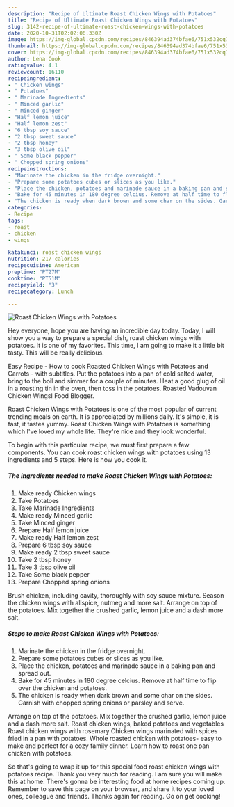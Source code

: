 ```yaml
---
description: "Recipe of Ultimate Roast Chicken Wings with Potatoes"
title: "Recipe of Ultimate Roast Chicken Wings with Potatoes"
slug: 3142-recipe-of-ultimate-roast-chicken-wings-with-potatoes
date: 2020-10-31T02:02:06.330Z
image: https://img-global.cpcdn.com/recipes/846394ad374bfae6/751x532cq70/roast-chicken-wings-with-potatoes-recipe-main-photo.jpg
thumbnail: https://img-global.cpcdn.com/recipes/846394ad374bfae6/751x532cq70/roast-chicken-wings-with-potatoes-recipe-main-photo.jpg
cover: https://img-global.cpcdn.com/recipes/846394ad374bfae6/751x532cq70/roast-chicken-wings-with-potatoes-recipe-main-photo.jpg
author: Lena Cook
ratingvalue: 4.1
reviewcount: 16110
recipeingredient:
- " Chicken wings"
- " Potatoes"
- " Marinade Ingredients"
- " Minced garlic"
- " Minced ginger"
- "Half lemon juice"
- "Half lemon zest"
- "6 tbsp soy sauce"
- "2 tbsp sweet sauce"
- "2 tbsp honey"
- "3 tbsp olive oil"
- " Some black pepper"
- " Chopped spring onions"
recipeinstructions:
- "Marinate the chicken in the fridge overnight."
- "Prepare some potatoes cubes or slices as you like."
- "Place the chicken, potatoes and marinade sauce in a baking pan and spread out."
- "Bake for 45 minutes in 180 degree celcius. Remove at half time to flip over the chicken and potatoes."
- "The chicken is ready when dark brown and some char on the sides. Garnish with chopped spring onions or parsley and serve."
categories:
- Recipe
tags:
- roast
- chicken
- wings

katakunci: roast chicken wings 
nutrition: 217 calories
recipecuisine: American
preptime: "PT27M"
cooktime: "PT51M"
recipeyield: "3"
recipecategory: Lunch

---
```



![Roast Chicken Wings with Potatoes](https://img-global.cpcdn.com/recipes/846394ad374bfae6/751x532cq70/roast-chicken-wings-with-potatoes-recipe-main-photo.jpg)

Hey everyone, hope you are having an incredible day today. Today, I will show you a way to prepare a special dish, roast chicken wings with potatoes. It is one of my favorites. This time, I am going to make it a little bit tasty. This will be really delicious.

Easy Recipe - How to cook Roasted Chicken Wings with Potatoes and Carrots - with subtitles. Put the potatoes into a pan of cold salted water, bring to the boil and simmer for a couple of minutes. Heat a good glug of oil in a roasting tin in the oven, then toss in the potatoes. Roasted Vadouvan Chicken WingsI Food Blogger.

Roast Chicken Wings with Potatoes is one of the most popular of current trending meals on earth. It is appreciated by millions daily. It's simple, it is fast, it tastes yummy. Roast Chicken Wings with Potatoes is something which I've loved my whole life. They're nice and they look wonderful.


To begin with this particular recipe, we must first prepare a few components. You can cook roast chicken wings with potatoes using 13 ingredients and 5 steps. Here is how you cook it.

<!--inarticleads1-->

##### The ingredients needed to make Roast Chicken Wings with Potatoes:

1. Make ready  Chicken wings
1. Take  Potatoes
1. Take  Marinade Ingredients
1. Make ready  Minced garlic
1. Take  Minced ginger
1. Prepare Half lemon juice
1. Make ready Half lemon zest
1. Prepare 6 tbsp soy sauce
1. Make ready 2 tbsp sweet sauce
1. Take 2 tbsp honey
1. Take 3 tbsp olive oil
1. Take  Some black pepper
1. Prepare  Chopped spring onions


Brush chicken, including cavity, thoroughly with soy sauce mixture. Season the chicken wings with allspice, nutmeg and more salt. Arrange on top of the potatoes. Mix together the crushed garlic, lemon juice and a dash more salt. 

<!--inarticleads2-->

##### Steps to make Roast Chicken Wings with Potatoes:

1. Marinate the chicken in the fridge overnight.
1. Prepare some potatoes cubes or slices as you like.
1. Place the chicken, potatoes and marinade sauce in a baking pan and spread out.
1. Bake for 45 minutes in 180 degree celcius. Remove at half time to flip over the chicken and potatoes.
1. The chicken is ready when dark brown and some char on the sides. Garnish with chopped spring onions or parsley and serve.


Arrange on top of the potatoes. Mix together the crushed garlic, lemon juice and a dash more salt. Roast chicken wings, baked potatoes and vegetables Roast chicken wings with rosemary Chicken wings marinated with spices fried in a pan with potatoes. Whole roasted chicken with potatoes- easy to make and perfect for a cozy family dinner. Learn how to roast one pan chicken with potatoes. 

So that's going to wrap it up for this special food roast chicken wings with potatoes recipe. Thank you very much for reading. I am sure you will make this at home. There's gonna be interesting food at home recipes coming up. Remember to save this page on your browser, and share it to your loved ones, colleague and friends. Thanks again for reading. Go on get cooking!
